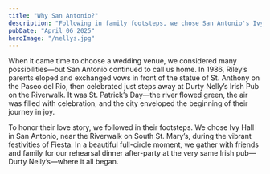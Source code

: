 ```yaml
---
title: "Why San Antonio?"
description: "Following in family footsteps, we chose San Antonio's Ivy Hall near the Riverwalk, where Riley's parents began their journey in 1986. A beautiful full-circle moment during Fiesta."
pubDate: "April 06 2025"
heroImage: "/nellys.jpg"
---
```


When it came time to choose a wedding venue, we considered many possibilities—but San Antonio continued to call us home. In 1986, Riley’s parents eloped and exchanged vows in front of the statue of St. Anthony on the Paseo del Rio, then celebrated just steps away at Durty Nelly’s Irish Pub on the Riverwalk. It was St. Patrick’s Day—the river flowed green, the air was filled with celebration, and the city enveloped the beginning of their journey in joy.

To honor their love story, we followed in their footsteps. We chose Ivy Hall in San Antonio, near the Riverwalk on South St. Mary’s, during the vibrant festivities of Fiesta. In a beautiful full-circle moment, we gather with friends and family for our rehearsal dinner after-party at the very same Irish pub—Durty Nelly’s—where it all began.